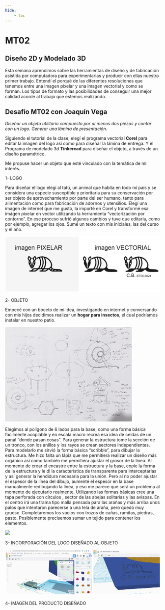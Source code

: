 ```yaml
---
hide:
    - toc
---
```


# MT02
## Diseño 2D y Modelado 3D

Esta semana aprendimos sobre las herramientas de diseño y de fabricación asistida por computadora para experimentarlas y producir con ellas nuestro primer trabajo.
Entendí el porqué de las diferentes resoluciones que  tenemos entre una imagen pixelar y una imagen vectorial y como se forman. Los tipos de formato y las posibilidades de conseguir una mejor calidad   acorde al trabajo que estemos realizando. 

## Desafío MT02 con Joaquín Vega
*Diseñar un objeto utilitario compuesto por al menos dos piezas y contar con un logo.*
*Generar una lámina de presentación.*

Siguiendo el tutorial de la clase, elegí el programa vectorial **Corel** para editar la imagen del logo así como para diseñar la lámina de entrega. Y el Programa de modelado 3d **Tinkercad** para diseñar el objeto, a través de un diseño paramétrico.

Me propuse hacer un objeto que esté vinculado con la temática de mi interés.

1- LOGO

Para diseñar el logo elegí al tatú, un animal  que habita en todo mi país y  se considera una especie susceptible y prioritaria para su conservación por ser objeto de aprovechamiento por parte del ser humano, tanto para alimentación como para fabricación de adornos y utensilios.
Elegí una imagen de internet que me gustó, la importé en Corel y transformé esa imágen pixelar en vector utilizando la herramienta “vectorización por contorno”. En ese proceso  sufrió algunos cambios y tuve que editarla, como por ejemplo,  agregar los ojos. Sumé  un texto con mis iniciales, las del curso y el año. 

![](../images/MT02/LOGO.PNG)

2- OBJETO

Empecé con un boceto de mi idea, investigando en internet y conversando con mis hijos decidimos realizar un **hogar para insectos**, el cual podríamos instalar en nuestro patio.

![](../images/MT02/boceto.PNG)

 Elegimos al polígono de 6 lados para la base, como una forma básica fácilmente acoplable y en escala macro recrea esa idea de celdas de un panal “donde pasan cosas”. Para generar  la estructura tome la sección de un tronco, con los anillos y los rayos se crean sectores independientes. Para modelarlo  me sirvió la forma básica “scribble”, para dibujar la estructura. Me hizo falta un lápiz que me permitiera realizar un diseño más orgánico así como también me permitiera ajustar el grosor de la línea.  Al momento de crear el encastre entre la estructura y la base, copíe la forma de la estructura y le di la característica de transparente para interceptarlas y así generar la hendidura necesaria para la unión.  Pero al no poder ajustar el espesor de la línea del dibujo, aumenté el espesor en la base manualmente  redibujando la línea, y eso me parece que será un problema al momento de ejecutarlo realmente.
Utilizando las formas básicas cree una tapa perforada con círculos , sector de las abejas solitarias y las avispas. En el centro irá una trama tipo malla pensada para las arañas y más arriba unos palos que intentaron parecerse a una tela de araña, pero quedó muy grueso. Completaremos los vacios con trozos de cañas, ramitas, piedras, pasto. Posiblemente precisemos sumar un tejido para contener los elementos. 

![](../images/MT02/diseñotinker.PNG)

3- INCORPORACIÓN DEL LOGO DISEÑADO AL OBJETO

![](../images/MT02/logoenbase.PNG)

4- IMAGEN DEL PRODUCTO DISEÑADO



